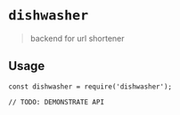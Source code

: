 # `dishwasher`

> backend for url shortener

## Usage

```
const dishwasher = require('dishwasher');

// TODO: DEMONSTRATE API
```
